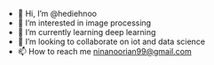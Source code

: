 - 👋 Hi, I’m @hediehnoo
- 👀 I’m interested in image processing
- 🌱 I’m currently learning deep learning
- 💞️ I’m looking to collaborate on iot and data science
- 📫 How to reach me ninanoorian99@gmail.com

<!---
hediehnoo/hediehnoo is a ✨ special ✨ repository because its `README.md` (this file) appears on your GitHub profile.
You can click the Preview link to take a look at your changes.
--->
